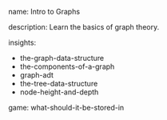 name: Intro to Graphs

description: Learn the basics of graph theory.

insights:
  - the-graph-data-structure
  - the-components-of-a-graph
  - graph-adt
  - the-tree-data-structure
  - node-height-and-depth

game: what-should-it-be-stored-in